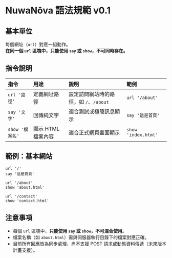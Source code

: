 # NuwaNōva 語法規範 v0.1

## 基本單位

每個網址（`url`）對應一組動作。  
**在同一個 `url` 區塊中，只能使用 `say` 或 `show`，不可同時存在。**

## 指令說明

| 指令 | 用途 | 說明 | 範例 |
|:---|:---|:---|:---|
| `url '路徑'` | 定義網址路徑 | 設定訪問網站時的路徑，如 `/`、`/about` | `url '/about'` |
| `say '文字'` | 回傳純文字 | 適合測試或極簡訊息顯示 | `say '這是首頁'` |
| `show '檔案名'` | 顯示 HTML 檔案內容 | 適合正式網頁畫面顯示 | `show 'index.html'` |

## 範例：基本網站

```nuwa
url '/'
say '這是首頁'

url '/about'
show 'about.html'

url '/contact'
show 'contact.html'
```

## 注意事項

- 每個 `url` 區塊中，**只能使用 `say` 或 `show`，不可混合使用**。  
- 檔案名稱（如 `about.html`）需與伺服器執行目錄下的檔案對應正確。  
- 目前所有回應皆為同步處理，尚不支援 POST 請求或動態資料傳遞（未來版本計畫支援）。
